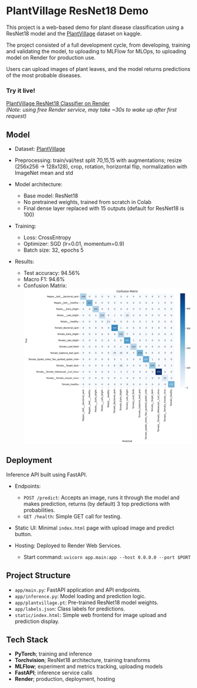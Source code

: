 # PlantVillage ResNet18 Demo

This project is a web-based demo for plant disease classification using a ResNet18 model and the [PlantVillage](https://www.kaggle.com/datasets/emmarex/plantdisease/data) dataset on kaggle. 

The project consisted of a full development cycle, from developing, training and validating the model, to uploading to MLFlow for MLOps, to uploading model on Render for production use. 

Users can upload images of plant leaves, and the model returns predictions of the most probable diseases.


### Try it live! 
[PlantVillage ResNet18 Classifier on Render](https://plantvillage-resnet18.onrender.com)  
*(Note: using free Render service, may take ~30s to wake up after first request)*


## Model

- Dataset: [PlantVillage](https://www.kaggle.com/datasets/emmarex/plantdisease/data)
- Preprocessing: train/val/test split 70,15,15 with augmentations; resize (256x256 -> 128x128), crop, rotation, horizontal flip, normalization with ImageNet mean and std

- Model architecture:
  - Base model: ResNet18
  - No pretrained weights, trained from scratch in Colab
  - Final dense layer replaced with 15 outputs (default for ResNet18 is 100)
  
- Training:
  - Loss: CrossEntropy
  - Optimizer: SGD (lr=0.01, momentum=0.9)
  - Batch size: 32, epochs 5

- Results:
  - Test accuracy: 94.56%
  - Macro F1: 94.6%
  - Confusion Matrix:
  ![Confusion Matrix](images/cm_matrix.png)

## Deployment

Inference API built using FastAPI.

- Endpoints: 
  -  `POST /predict`: Accepts an image, runs it through the model and makes prediction, returns (by default) 3 top predictions with probabilities.
  -  `GET /health`: Simple GET call for testing.

- Static UI: Minimal `index.html` page with upload image and predict button.

- Hosting: Deployed to Render Web Services.
  - Start command: `uvicorn app.main:app --host 0.0.0.0 --port $PORT`

## Project Structure

- `app/main.py`: FastAPI application and API endpoints.
- `app/inference.py`: Model loading and prediction logic.
- `app/plantvillage.pt`: Pre-trained ResNet18 model weights.
- `app/labels.json`: Class labels for predictions.
- `static/index.html`: Simple web frontend for image upload and prediction display.

## Tech Stack

- **PyTorch**; training and inference
- **Torchvision**; ResNet18 architecture, training transforms
- **MLFlow**; experiment and metrics tracking, uploading models
- **FastAPI**; inference service calls
- **Render**; production, deployment, hosting
